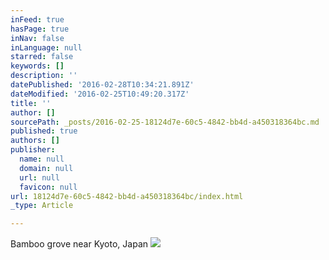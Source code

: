 ```yaml
---
inFeed: true
hasPage: true
inNav: false
inLanguage: null
starred: false
keywords: []
description: ''
datePublished: '2016-02-28T10:34:21.891Z'
dateModified: '2016-02-25T10:49:20.317Z'
title: ''
author: []
sourcePath: _posts/2016-02-25-18124d7e-60c5-4842-bb4d-a450318364bc.md
published: true
authors: []
publisher:
  name: null
  domain: null
  url: null
  favicon: null
url: 18124d7e-60c5-4842-bb4d-a450318364bc/index.html
_type: Article

---
```

Bamboo grove near Kyoto, Japan
![](https://the-grid-user-content.s3-us-west-2.amazonaws.com/af697b5d-c6ed-487b-82d9-4990d1ef8f44.JPG)